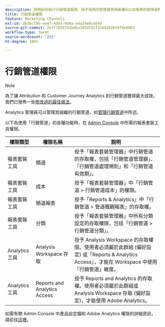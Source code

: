 ```yaml
---
description: 說明如何執行行銷管道報表、授予有限的管理員使用者權利以及報表的使用者群組權限。
title: 行銷管道權限
feature: Marketing Channels
exl-id: 3b3bcf9b-eee7-4d84-9d4a-e4a24e0cdd4d
source-git-commit: 2eff7656741bdba3d5d7d1f33e9261b59f8e6083
workflow-type: tm+mt
source-wordcount: '252'
ht-degree: 100%

---
```


# 行銷管道權限

>[!NOTE]
>
>為了讓 Attribution 和 Customer Journey Analytics 的行銷管道獲得最大成效，我們已發佈一些[修改過的最佳做法](/help/components/c-marketing-channels/mchannel-best-practices.md)。
>
>Analytics 管理員可以管理其組織的行銷管道，如[管理行銷管道](/help/admin/admin/c-manage-report-suites/c-edit-report-suites/marketing-channels/c-channels.md)中所述。

以下為使用「行銷管道」的各種功能時，在 [Admin Console](https://adminconsole.adobe.com/) 中所需的報表套裝工具權限。

| 權限類型 | 權限名稱 | 說明 |
|---|---|---|
| 報表套裝工具 | 頻道 | 授予「報表套裝管理器」中行銷管道的存取權，包括「行銷管道管理器」、「行銷管道處理規則」和「行銷管道有效期」。 |
| 報表套裝工具 | 成本 | 授予「報表套裝管理器」中「行銷管道 > 行銷管道成本」的權限。 |
| 報表套裝工具 | 頻道報表 | 授予「Reports &amp; Analytics」中「行銷管道 > 管道概觀報表」的存取權。 |
| 報表套裝工具 | 分類 | 授予「報表套裝管理器」中所有分類設定的存取權限，包括「行銷管道 > 行銷管道分類」。 |
| Analytics 工具 | Analysis Workspace 存取 | 授予 Analysis Workspace 的存取權限。使用者必須屬於此群組 (偏好設定) 或「Reports &amp; Analytics Access」，才能在 Workspace 中使用「行銷管道」維度。 |
| Analytics 工具 | Reports and Analytics Access | 授予 Reports and Analytics 的存取權。使用者必須屬於此群組或 Analysis Workspace 存取 (偏好設定)，才能使用 Adobe Analytics。 |

如需有關 Admin Console 中產品設定檔和 Adobe Analytics 權限的詳細資訊，請前往[這裡](https://experienceleague.adobe.com/docs/analytics/admin/admin-console/permissions/product-profile.html?lang=zh-Hant)。
